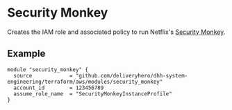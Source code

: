 # Security Monkey

Creates the IAM role and associated policy to run Netflix's [Security Monkey](https://github.com/Netflix/security_monkey).

## Example

```hcl
module "security_monkey" {
  source            = "github.com/deliveryhero/dhh-system-engineering/terraform/aws/modules/security_monkey"
  account_id        = 123456789
  assume_role_name  = "SecurityMonkeyInstanceProfile"
}
```

